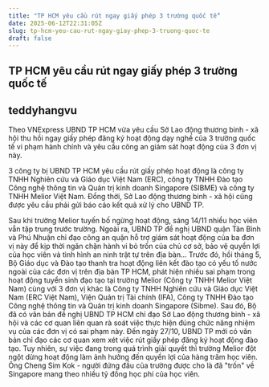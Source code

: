 ```yaml
---
title: "TP HCM yêu cầu rút ngay giấy phép 3 trường quốc tế"
date: 2025-06-12T22:31:05Z
slug: tp-hcm-yeu-cau-rut-ngay-giay-phep-3-truong-quoc-te
draft: false
---
```


## TP HCM yêu cầu rút ngay giấy phép 3 trường quốc tế

## teddyhangvu

Theo VNExpress
UBND TP HCM vừa yêu cầu Sở Lao động thương binh - xã hội thu hồi ngay giấy phép đăng ký hoạt động dạy nghề của 3 trường quốc tế vi phạm hành chính và yêu cầu công an giám sát hoạt động của 3 đơn vị này.

3 công ty bị UBND TP HCM yêu cầu rút giấy phép hoạt động là công ty TNHH Nghiên cứu và Giáo dục Việt Nam (ERC), công ty TNHH Đào tạo Công nghệ thông tin và Quản trị kinh doanh Singapore (SIBME) và công ty TNHH Melior Việt Nam. Đồng thời, Sở Lao động thương binh - xã hội cũng được yêu cầu phải gửi báo cáo kết quả xử lý cho UBND TP.

Sau khi trường Melior tuyến bố ngừng hoạt động, sáng 14/11 nhiều học viên vẫn tập trung trước trường. ​Ngoài ra, UBND TP đề nghị UBND quận Tân Bình và Phú Nhuận chỉ đạo công an quận hỗ trợ giám sát hoạt động của ba đơn vị này để kịp thời ngăn chặn hành vi bỏ trốn của chủ cơ sở, bảo vệ quyền lợi của học viên và tình hình an ninh trật tự trên địa bàn…
Trước đó, hồi tháng 5, Bộ Giáo dục và Đào tạo thanh tra hoạt động liên kết đào tạo có yếu tố nước ngoài của các đơn vị trên địa bàn TP HCM, phát hiện nhiều sai phạm trong hoạt động tuyển sinh đạo tạo tại trường Melior (Công ty TNHH Melior Việt Nam) cùng với 3 đơn vị khác là Công ty TNHH Nghiên cứu và Giáo dục Việt Nam (ERC Việt Nam), Viện Quản trị Tài chính (IFA), Công ty TNHH Đào tạo Công nghệ thông tin và Quản trị kinh doanh Singapore (Sibme).
Sau đó, Bộ đã có văn bản đề nghị UBND TP HCM chỉ đạo Sở Lao động thương binh - xã hội và các cơ quan liên quan rà soát việc thực hiện đúng chức năng nhiệm vụ của các đơn vị có sai phạm này. Đến ngày 27/10, UBND TP mới có văn bản chỉ đạo các cơ quan xem xét việc rút giấy phép đăng ký hoạt động đào tạo. Tuy nhiên, sự việc đang trong quá trình giải quyết thì trường Melior đột ngột dừng hoạt động làm ảnh hưởng đến quyền lợi của hàng trăm học viên. Ông Cheng Sim Kok - người đứng đầu của trường được cho là đã "trốn" về Singapore mang theo nhiều tỷ đồng học phí của học viên.